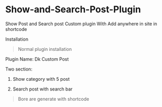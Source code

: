 # Show-and-Search-Post-Plugin
Show Post and Search post Custom plugin With Add anywhere in site in shortcode

Installation

> Normal plugin installation

Plugin Name: Dk Custom Post

Two section:

1. Show category with 5 post

2. Search post with search bar 

> Bore are generate with shortcode
